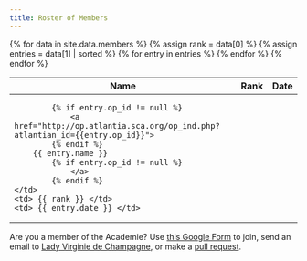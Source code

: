 ```yaml
---
title: Roster of Members
---
```


<table class="pure-table pure-table-bordered sortable" width="100%">
<thead>
<tr>
   <th> Name </th>
   <th> Rank </th>
   <th> Date </th>
</tr>
</thead>
<tbody>
{% for data in site.data.members %}
{% assign rank = data[0] %}
{% assign entries = data[1] | sorted %}
{% for entry in entries %}
<tr>
	<td>

    		{% if entry.op_id != null %}
       			<a href="http://op.atlantia.sca.org/op_ind.php?atlantian_id={{entry.op_id}}">
    		{% endif %}
		{{ entry.name }}
    		{% if entry.op_id != null %}
       			</a>
    		{% endif %}
	</td>
	<td> {{ rank }} </td>
	<td> {{ entry.date }} </td>
</tr>
{% endfor %}
{% endfor %}
</tbody>
</table>


Are you a member of the Academie?  Use [this Google Form](https://forms.gle/Ti43EFchB72UCxuC8) to join, send an email to [Lady Virginie de Champagne](mailto:vvdelaitre@gmail.com), or make a [pull request](https://github.com/academie-de-espee/academie-de-espee.github.io/pulls).


<script src="/js/sorttable.js"></script>
